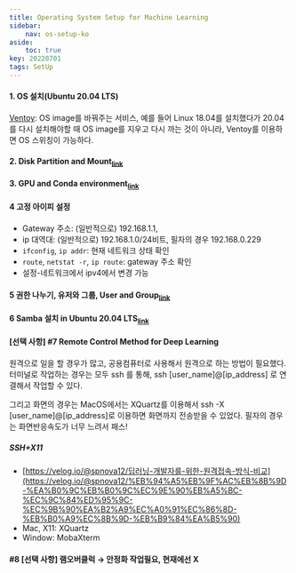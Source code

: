 ```yaml
---
title: Operating System Setup for Machine Learning
sidebar:
    nav: os-setup-ko
aside:
    toc: true
key: 20220701
tags: SetUp
---
```

#### 1. OS 설치(Ubuntu 20.04 LTS)
[Ventoy](https://www.ventoy.net/en/index.html): OS image를 바꿔주는 서비스, 예를 들어 Linux 18.04를 설치했다가 20.04를 다시 설치해야할 때 OS image를 지우고 다시 까는 것이 아니라, Ventoy를 이용하면 OS 스위칭이 가능하다.

#### 2. Disk Partition and Mount<sub>[link](/2022/07/01/disk-partition-and-mount)</sub>

#### 3. GPU and Conda environment<sub>[link](/2022/07/01/gpu-conda-environment-for-tensorflow-pytorch)</sub>

#### 4 고정 아이피 설정
- Gateway 주소: (일반적으로) 192.168.1.1,
- ip 대역대: (일반적으로) 192.168.1.0/24비트, 필자의 경우 192.168.0.229
- `ifconfig`, `ip addr`: 현재 네트워크 상태 확인
- `route`, `netstat -r`, `ip route`: gateway 주소 확인
- 설정-네트워크에서 ipv4에서 변경 가능

#### 5 권한 나누기, 유저와 그룹, User and Group<sub>[link](/2022/07/01/user-and-group)</sub>

#### 6 Samba 설치 in Ubuntu 20.04 LTS<sub>[link](/2022/07/01/samba-installation-in-ubuntu)</sub>

#### [선택 사항] #7 Remote Control Method for Deep Learning

원격으로 일을 할 경우가 많고, 공용컴퓨터로 사용해서 원격으로 하는 방법이 필요했다. 터미널로 작업하는 경우는 모두 ssh 를 통해, ssh [user_name]@[ip_address] 로 연결해서 작업할 수 있다. 

그리고 화면의 경우는 MacOS에서는 XQuartz를 이용해서 ssh -X [user_name]@[ip_address]로 이용하면 화면까지 전송받을 수 있었다. 필자의 경우는 화면반응속도가 너무 느려서 패스! 

##### SSH+X11
- [https://velog.io/@spnova12/딥러닝-개발자를-위한-원격접속-방식-비교](https://velog.io/@spnova12/%EB%94%A5%EB%9F%AC%EB%8B%9D-%EA%B0%9C%EB%B0%9C%EC%9E%90%EB%A5%BC-%EC%9C%84%ED%95%9C-%EC%9B%90%EA%B2%A9%EC%A0%91%EC%86%8D-%EB%B0%A9%EC%8B%9D-%EB%B9%84%EA%B5%90)
- Mac, X11: XQuartz
- Window:  MobaXterm


#### #8 [선택 사항] 램오버클럭 → 안정화 작업필요, 현재에선 X


